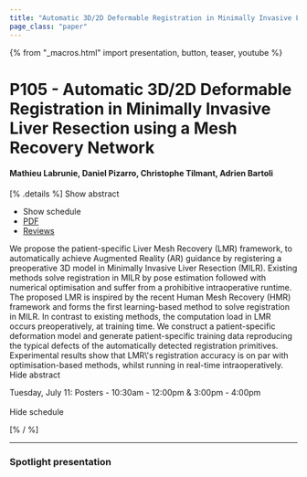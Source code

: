 ```yaml
---
title: "Automatic 3D/2D Deformable Registration in Minimally Invasive Liver Resection using a Mesh Recovery Network"
page_class: "paper"
---
```


{% from "_macros.html" import presentation, button, teaser, youtube %}

# P105 - Automatic 3D/2D Deformable Registration in Minimally Invasive Liver Resection using a Mesh Recovery Network

#### Mathieu Labrunie, Daniel Pizarro, Christophe Tilmant, Adrien Bartoli

[% .details %]
<a class="toggle_visibility" data-selector=".abstract" data-level="3">Show abstract</a>
- <a class="toggle_visibility" data-selector=".schedule" data-level="3">Show schedule</a>
- <a href="https://openreview.net/pdf?id=nG87JqzSMc">PDF</a>
- <a href="https://openreview.net/forum?id=nG87JqzSMc">Reviews</a>

<p>
    <span class="abstract">
        We propose the patient-specific Liver Mesh Recovery (LMR) framework, to automatically achieve Augmented Reality (AR) guidance by registering a preoperative 3D model in Minimally Invasive Liver Resection (MILR). Existing methods solve registration in MILR by pose estimation followed with numerical optimisation and suffer from a prohibitive intraoperative runtime. The proposed LMR is inspired by the recent Human Mesh Recovery (HMR) framework and forms the first learning-based method to solve registration in MILR. In contrast to existing methods, the computation load in LMR occurs preoperatively, at training time. We construct a patient-specific deformation model and generate patient-specific training data reproducing the typical defects of the automatically detected registration primitives. Experimental results show that LMR\'s registration accuracy is on par with optimisation-based methods, whilst running in real-time intraoperatively.
        <br>
        <span class="actions"><a class="toggle_visibility" data-level="2">Hide abstract</a></span>
    </span>
</p>

<p>
    <span class="schedule">
        Tuesday, July 11: Posters - 10:30am - 12:00pm & 3:00pm - 4:00pm<br>
        <br>
        <span class="actions"><a class="toggle_visibility" data-level="2">Hide schedule</a></span>
    </span>
</p>
[% / %]

---


### Spotlight presentation
